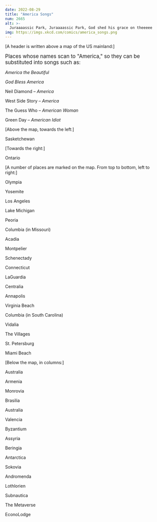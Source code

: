 ```yaml
---
date: 2022-08-29
title: "America Songs"
num: 2665
alt: >-
  Juraaaassic Park, Juraaaassic Park, God shed his grace on theeeee
img: https://imgs.xkcd.com/comics/america_songs.png
---
```

[A header is written above a map of the US mainland:]

<big>Places whose names scan to "America," so they can be substituted into songs such as:</big>

*America the Beautiful*

*God Bless America*

Neil Diamond – *America*

West Side Story – *America*

The Guess Who – *American Woman*

Green Day – *American Idiot*

[Above the map, towards the left:]

Sasketchewan

[Towards the right:]

Ontario

[A number of places are marked on the map. From top to bottom, left to right:]

Olympia

Yosemite

Los Angeles

Lake Michigan

Peoria

Columbia (in Missouri)

Acadia

Montpelier

Schenectady

Connecticut

LaGuardia

Centralia

Annapolis

Virginia Beach

Columbia (in South Carolina)

Vidalia

The Villages

St. Petersburg

Miami Beach

[Below the map, in columns:]

Australia

Armenia

Monrovia

Brasilia

Australia

Valencia

Byzantium

Assyria

Beringia

Antarctica

Sokovia

Andromenda

Lothlorien

Subnautica

The Metaverse

EconoLodge